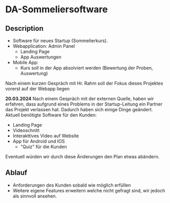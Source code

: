 # DA-Sommeliersoftware

## Description
- Software für neues Startup (Sommelierkurs). 
- Webapplication: Admin Panel
  - Landing Page
  - App Auswertungen
- Mobile App:
  - Kurs soll in der App absolviert werden (Bewertung der Proben, Auswertung)
 
Nach einem kurzen Gespräch mit Hr. Rahm soll der Fokus dieses Projektes vorerst auf der Webapp liegen

**20.03.2024**
Nach einem Gespräch mit der externen Quelle, haben wir erfahren, dass aufgrund eines Problems in der Startup-Leitung ein Partner das Projekt verlassen hat.
Dadurch haben sich einige Dinge geändert. 
Aktuell benötigte Software für den Kunden:
- Landing Page
- Videoschnitt
- Interakttives Video auf Website
- App für Android und IOS
  - "Quiz" für die Kunden
 
Eventuell würden wir durch diese Änderungen den Plan etwas abändern.

## Ablauf
- Anforderungen des Kunden sobald wie möglich erfüllen
- Weitere eigene Features erweitern welche nicht gefragt sind, wir jedoch als sinnvoll ansehen.
